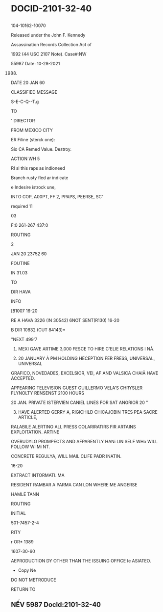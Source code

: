 # DOCID-2101-32-40

##
104-10162-10070

Released under the John F. Kennedy

Assassination Records Collection Act of

1992 (44 USC 2107 Note). Case#:NW

55987 Date: 10-28-2021

1988.

DATE 20 JAN 60

CLASSIFIED MESSAGE

S-E-C-Q--T.g

TO

' DIRECTOR

FROM MEXICO CITY

ER Filine (sterck one):

Sio CA Remed Value. Destroy.

ACTION WH 5

RI sl this raps as indioneed

Branch rusty fled ar indicate

e Indesire istrock une,

INTO COP, A00PT, FF 2, PPAPS, PEERSE, SC'

required 11

03

F:0 261-267 437:0

ROUTING

2

JAN 20 23752 60

FOUTINE

IN 31.03

TO

DIR HAVA

INFO

[81007 16-20

RE A HAVA 3226 (IN 30542) 6NOT SENT(R130) 16-20

B DIR 10832 (CUT 84143)*

"NEXT 499'7

1. MEXI GAVE ARTIME 3,000 FESCE TO HIRE C'ELIE RELATIONS I NÃ.

2. 20 JANUARY À PM HOLDING HECEPTION FER FRESS, UNIVERSAL, UNIVERSAL

GRAFICO, NOVEDADES, EXCELSIOR, VEI, AF AND VALSICA CHAIÃ HAVE ACCEPTED.

APPEARING TELEVISION GUEST GUILLERMO VELA'S CHRYSLER FLYNOLTY RENSENST 2100 HOURS

20 JAN. PRIVATE ISTERVIEN CANIEL LINES FOR SAT ANGRIOR 20 "

3. HAVE ALERTED GERRY A, RIGICHILD CHICAJOBIN TRES PEA SACRE ARTICLE,

RALABILE ALERTINO ALL PRESS COLARIRATIRS FIR ARTAINS EXPLOITATION. ARTINE

OVERUDYLO PROMPECTS AND AFPARENTLY HANi LIN SELF WHo WILL FOLLOW Wi Mi NT.

CONCRETE REGULYA, WILL MAIL CLIFE PADR INATIN.

16-20

EXTRACT INTORMATI. MA

RESIDENT RAMBAR A PARMA CAN LON WHERE ME ANGERSE

HAMLE TANN

ROUTING

INITIAL

501-7457-2-4

RITY

r OR* 1389

1607-30-60

AEPRODUCTION DY OTHER THAN THE ISSUING OFFICE Ie ASIATEO.

- Copy Ne

DO NOT METRODUCE

RETURN TO

NẾV 5987 Docld:2101-32-40
---

